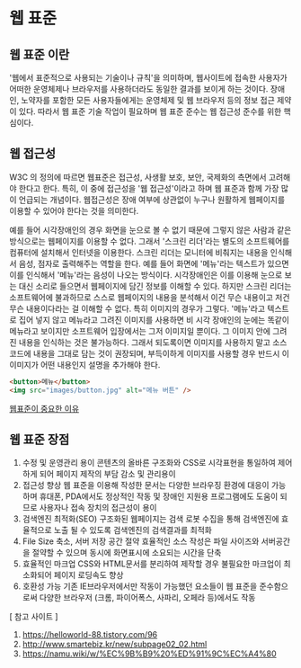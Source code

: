 # 웹 표준

## 웹 표준 이란

'웹에서 표준적으로 사용되는 기술이나 규칙'을 의미하며, 웹사이트에 접속한 사용자가 어떠한 운영체제나 브라우저를 사용하더라도 동일한 결과를 보이게 하는 것이다.
장애인, 노약자를 포함한 모든 사용자들에게는 운영체제 및 웹 브라우저 등의 정보 접근 제약이 있다. 따라서 웹 표준 기술 작업이 필요하며 웹 표준 준수는 웹 접근성 준수를 위한 핵심이다.

## 웹 접근성

W3C 의 정의에 따르면 웹표준은 접근성, 사생활 보호, 보안, 국제화의 측면에서 고려해야 한다고 한다. 특히, 이 중에 접근성을 '웹 접근성'이라고 하며 웹 표준과 함께 가장 많이 언급되는 개념이다. 웹접근성은 장애 여부에 상관없이 누구나 원활하게 웹페이지를 이용할 수 있어야 한다는 것을 의미한다.

예를 들어 시각장애인의 경우 화면을 눈으로 볼 수 없기 때문에 그렇지 않은 사람과 같은 방식으로는 웹페이지를 이용할 수 없다. 그래서 '스크린 리더'라는 별도의 소프트웨어를 컴퓨터에 설치해서 인터넷을 이용한다. 스크린 리더는 모니터에 비춰지는 내용을 인식해서 음성, 점자로 출력해주는 역할을 한다. 예를 들어 화면에 '메뉴'라는 텍스트가 있으면 이를 인식해서 '메뉴'라는 음성이 나오는 방식이다. 시각장애인은 이를 이용해 눈으로 보는 대신 소리로 들으면서 웹페이지에 담긴 정보를 이해할 수 있다. 하지만 스크린 리더는 소프트웨어에 불과하므로 스스로 웹페이지의 내용을 분석해서 이건 무슨 내용이고 저건 무슨 내용이다라는 걸 이해할 수 없다. 특히 이미지의 경우가 그렇다. '메뉴'라고 텍스트로 집어 넣지 않고 메뉴라고 그려진 이미지를 사용하면 비 시각 장애인의 눈에는 똑같이 메뉴라고 보이지만 소프트웨어 입장에서는 그저 이미지일 뿐이다. 그 이미지 안에 그려진 내용을 인식하는 것은 불가능하다. 그래서 되도록이면 이미지를 사용하지 말고 소스 코드에 내용을 그대로 담는 것이 권장되며, 부득이하게 이미지를 사용할 경우 반드시 이 이미지가 어떤 내용인지 설명을 추가해야 한다.

```HTML
<button>메뉴</button>
<img src="images/button.jpg" alt="메뉴 버튼" />
```

[웹표준이 중요한 이유](http://www.thisisgame.com/webzine/nboard/213/?n=56672)

## 웹 표준 장점

1. 수정 및 운영관리 용이
   콘텐츠의 올바른 구조화와 CSS로 시각표현을 통일하여 제어하게 되어 페이지 제작의 부담 감소 및 관리용이
2. 접근성 향상
   웹 표준을 이용해 작성한 문서는 다양한 브라우징 환경에 대응이 가능하며 휴대폰, PDA에서도 정상적인 작동 및
   장애인 지원용 프로그램에도 도움이 되므로 사용자나 접속 장치의 접근성이 용이
3. 검색엔진 최적화(SEO)
   구조화된 웹페이지는 검색 로봇 수집을 통해 검색엔진에 효율적으로 노출 될 수 있도록 검색엔진의
   검색결과를 최적화
4. File Size 축소, 서버 저장 공간 절약
   효율적인 소스 작성은 파일 사이즈와 서버공간을 절약할 수 있으며 동시에 화면표시에 소요되는 시간을 단축
5. 효율적인 마크업
   CSS와 HTML문서를 분리하여 제작할 경우 불필요한 마크업이 최소화되어 페이지 로딩속도 향상
6. 호환성 가능
   기존 IE브라우저에서만 작동이 가능했던 요소들이 웹 표준을 준수함으로써 다양한 브라우저
   (크롬, 파이어폭스, 사파리, 오페라 등)에서도 작동

[ 참고 사이트 ]

1. https://helloworld-88.tistory.com/96
2. http://www.smartebiz.kr/new/subpage02_02.html
3. https://namu.wiki/w/%EC%9B%B9%20%ED%91%9C%EC%A4%80
